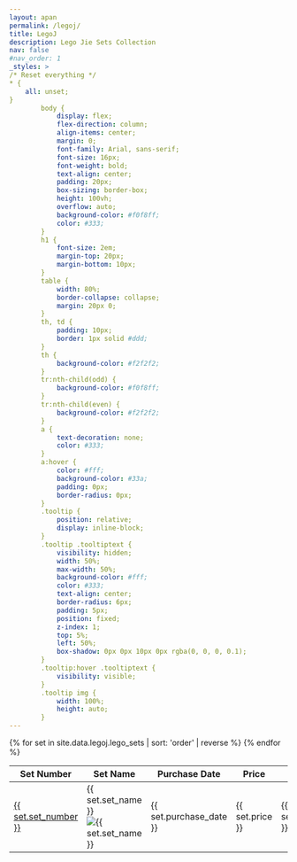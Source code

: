 ```yaml
---
layout: apan
permalink: /legoj/
title: LegoJ
description: Lego Jie Sets Collection
nav: false
#nav_order: 1
_styles: >
/* Reset everything */
* {
    all: unset;
}
        body {
            display: flex;
            flex-direction: column;
            align-items: center;
            margin: 0;
            font-family: Arial, sans-serif;
            font-size: 16px;
            font-weight: bold;
            text-align: center;
            padding: 20px;
            box-sizing: border-box;
            height: 100vh;
            overflow: auto;
            background-color: #f0f8ff;
            color: #333;
        }
        h1 {
            font-size: 2em;
            margin-top: 20px;
            margin-bottom: 10px;
        }
        table {
            width: 80%;
            border-collapse: collapse;
            margin: 20px 0;
        }
        th, td {
            padding: 10px;
            border: 1px solid #ddd;
        }
        th {
            background-color: #f2f2f2;
        }
        tr:nth-child(odd) {
            background-color: #f0f8ff;
        }
        tr:nth-child(even) {
            background-color: #f2f2f2;
        }
        a {
            text-decoration: none;
            color: #333;
        }
        a:hover {
            color: #fff;
            background-color: #33a;
            padding: 0px;
            border-radius: 0px;
        }
        .tooltip {
            position: relative;
            display: inline-block;
        }
        .tooltip .tooltiptext {
            visibility: hidden;
            width: 50%;
            max-width: 50%;
            background-color: #fff;
            color: #333;
            text-align: center;
            border-radius: 6px;
            padding: 5px;
            position: fixed;
            z-index: 1;
            top: 5%;
            left: 50%;
            box-shadow: 0px 0px 10px 0px rgba(0, 0, 0, 0.1);
        }
        .tooltip:hover .tooltiptext {
            visibility: visible;
        }
        .tooltip img {
            width: 100%;
            height: auto;
        }
---
```

<table>
  <thead>
    <tr>
      <th>Set Number</th>
      <th>Set Name</th>
      <th>Purchase Date</th>
      <th>Price</th>
      <th>Order</th>
    </tr>
  </thead>
  <tbody>
    {% for set in site.data.legoj.lego_sets | sort: 'order' | reverse %}
    <tr>
      <td><a href="{{ set.url }}">{{ set.set_number }}</a></td>
      <td>
          <div class="tooltip">
              {{ set.set_name }}
              <div class="tooltiptext">
                 <img src="{{ set.image }}" alt="{{ set.set_name }}">
              </div>
          </div>
      </td>
      <td>{{ set.purchase_date }}</td>
      <td>{{ set.price }}</td>
      <td>{{ set.order }}</td>
    </tr>
    {% endfor %}
  </tbody>
</table>
